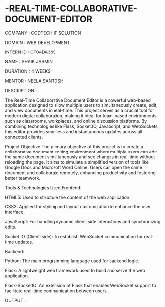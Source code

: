 # -REAL-TIME-COLLABORATIVE-DOCUMENT-EDITOR

COMPANY : CODTECH IT SOLUTION

DOMAIN : WEB DEVELOPMENT

INTERN ID : CT04DA369

NAME : SHAIK JASMIN

DURATION : 4 WEEKS

MENTOR : NEELA SANTOSH

DESCRIPTION :  

The Real-Time Collaborative Document Editor is a powerful web-based application designed to allow multiple users to simultaneously create, edit, and view documents in real-time. This project serves as a crucial tool for modern digital collaboration, making it ideal for team-based environments such as classrooms, workplaces, and online discussion platforms. By combining technologies like Flask, Socket.IO, JavaScript, and WebSockets, this editor provides seamless and instantaneous updates across all connected clients.

Project Objective
The primary objective of this project is to create a collaborative document editing environment where multiple users can edit the same document simultaneously and see changes in real-time without reloading the page. It aims to simulate a simplified version of tools like Google Docs and Microsoft Word Online. Users can open the same document and collaborate remotely, enhancing productivity and fostering better teamwork.

Tools & Technologies Used
Frontend:

HTML5: Used to structure the content of the web application.

CSS3: Applied for styling and layout customization to enhance the user interface.

JavaScript: For handling dynamic client-side interactions and synchronizing edits.

Socket.IO (Client-side): To establish WebSocket communication for real-time updates.

Backend:

Python: The main programming language used for backend logic.

Flask: A lightweight web framework used to build and serve the web application.

Flask-SocketIO: An extension of Flask that enables WebSocket support to facilitate real-time communication between users.


OUTPUT :

